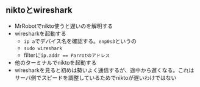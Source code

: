## niktoとwireshark
- MrRobotでnikto使うと遅いのを解明する
- wiresharkを起動する
  - `ip a`でデバイス名を確認する。`enp0s3`というの
  - `sudo wireshark`
  -  filterに`ip.addr == Parrotのアドレス`
- 他のターミナルでniktoを起動する
- wiresharkを見ると初めは勢いよく通信するが、途中から遅くなる。これはサーバ側でスピードを調整しているためでniktoが遅いわけではない
